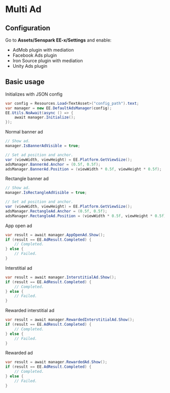 # Multi Ad
## Configuration
Go to **Assets/Senspark EE-x/Settings** and enable:

- AdMob plugin with mediation
- Facebook Ads plugin
- Iron Source plugin with mediation
- Unity Ads plugin

## Basic usage
Initializes with JSON config
```csharp
var config = Resources.Load<TextAsset>("config_path").text;
var manager = new EE.DefaultAdsManager(config);
EE.Utils.NoAwait(async () => {
    await manager.Initialize();
});
```

Normal banner ad
```csharp
// Show ad.
manager.IsBannerAdVisible = true;

// Set ad position and anchor.
var (viewWidth, viewHeight) = EE.Platform.GetViewSize();
adsManager.BannerAd.Anchor = (0.5f, 0.5f);
adsManager.BannerAd.Position = (viewWidth * 0.5f, viewHeight * 0.5f);
```

Rectangle banner ad
```csharp
// Show ad.
manager.IsRectangleAdVisible = true;

// Set ad position and anchor.
var (viewWidth, viewHeight) = EE.Platform.GetViewSize();
adsManager.RectangleAd.Anchor = (0.5f, 0.5f);
adsManager.RectangleAd.Position = (viewWidth * 0.5f, viewHeight * 0.5f);
```

App open ad
```csharp
var result = await manager.AppOpenAd.Show();
if (result == EE.AdResult.Completed) {
    // Completed.
} else {
    // Failed.
}
```

Interstitial ad
```csharp
var result = await manager.InterstitialAd.Show();
if (result == EE.AdResult.Completed) {
    // Completed.
} else {
    // Failed.
}
```

Rewarded interstitial ad
```csharp
var result = await manager.RewardedInterstitialAd.Show();
if (result == EE.AdResult.Completed) {
    // Completed.
} else {
    // Failed.
}
```

Rewarded ad
```csharp
var result = await manager.RewardedAd.Show();
if (result == EE.AdResult.Completed) {
    // Completed.
} else {
    // Failed.
}
```